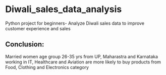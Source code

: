 # Diwali_sales_data_analysis
Python project for beginners- Analyze Diwali sales data to improve customer experience and sales

## Conclusion:
Married women age group 26-35 yrs from UP, Maharastra and Karnataka working in IT, Healthcare and Aviation are more likely to buy products from Food, Clothing and Electronics
category

